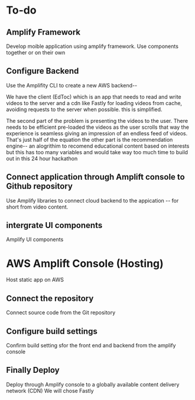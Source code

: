 # To-do

## Amplify Framework
Develop moible application using amplify framework. Use components together or on their own

## Configure Backend
Use the Amplifity CLI to create a new AWS backend-- 
 
We have the client (EdToc) which is an app that needs to read and write videos to the server and a cdn 
like Fastly for loading videos from cache, avoiding requests to the server when possible.  this is simplified. 

The second part of the problem is presenting the videos to the user. There needs to be efficient pre-loaded the
videos as the user scrolls that way the experience is seamless giving an impression of an endless feed of videos. 
That's just half of the equation the other part is the recommendation engine-- an alogrithim to recomend educational 
content based on interests but this has too many variables and would take way too much time to build out in this 
24 hour hackathon

## Connect application through Amplift console to Github repository 

Use Amplify libraries to connect cloud backend to the appication -- for short from video content.

## intergrate UI components 

Amplify UI components  
  
# AWS Amplift Console (Hosting)

Host static app on AWS

## Connect the repository 

Connect source code from the Git repository

## Configure build settings 

Confirm build setting sfor the front end and backend from the amplify console

## Finally Deploy

Deploy through Amplify console to a globally available content delivery network (CDN) 
We will chose Fastly
